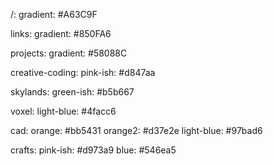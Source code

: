 /:
    gradient:   #A63C9F

links:
    gradient:   #850FA6  

projects:
    gradient:   #58088C




creative-coding:
    pink-ish:   #d847aa

skylands: 
    green-ish:  #b5b667 

voxel:
    light-blue: #4facc6

cad:
    orange:     #bb5431
    orange2:    #d37e2e
    light-blue: #97bad6

crafts: 
    pink-ish:   #d973a9
    blue:       #546ea5 
